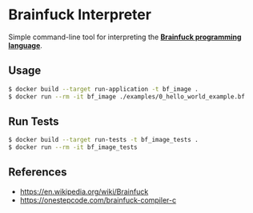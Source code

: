# Brainfuck Interpreter

Simple command-line tool for interpreting the **[Brainfuck programming language](https://en.wikipedia.org/wiki/Brainfuck)**.

## Usage
```sh
$ docker build --target run-application -t bf_image .
$ docker run --rm -it bf_image ./examples/0_hello_world_example.bf
```

## Run Tests
```sh
$ docker build --target run-tests -t bf_image_tests .
$ docker run --rm -it bf_image_tests
```

## References
- https://en.wikipedia.org/wiki/Brainfuck
- https://onestepcode.com/brainfuck-compiler-c